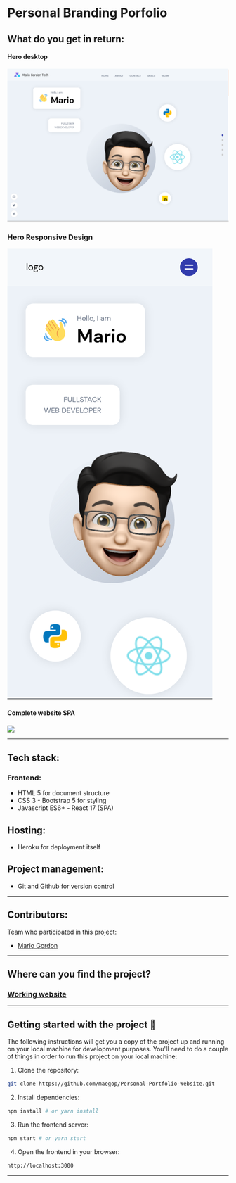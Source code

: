 # Personal Branding Porfolio

## What do you get in return:

#### Hero desktop

![](./Personal-Brand-Web-Site.png)

### Hero Responsive Design

![](./Personal-Brand-Web-Site-Mobile.png)

#### Complete website SPA

<p><img align="center" src="./screenshot.gif" /></p>

---

## Tech stack:

### Frontend:

- HTML 5 for document structure
- CSS 3 - Bootstrap 5 for styling
- Javascript ES6+ - React 17 (SPA)

## Hosting:

- Heroku for deployment itself

## Project management:

- Git and Github for version control

---

## Contributors:

Team who participated in this project:

- [Mario Gordon](https://github.com/maegop)

---

## Where can you find the project?

### [Working website](http://no-country-c03-g57-frontend.herokuapp.com/)

---

## Getting started with the project 🚀

The following instructions will get you a copy of the project up and running on your local machine for development purposes.
You'll need to do a couple of things in order to run this project on your local machine:

1. Clone the repository:

```sh
git clone https://github.com/maegop/Personal-Portfolio-Website.git
```

2. Install dependencies:

```sh
npm install # or yarn install
```

3. Run the frontend server:

```sh
npm start # or yarn start
```

4. Open the frontend in your browser:

```sh
http://localhost:3000
```

---
